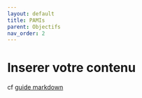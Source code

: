 ```yaml
---
layout: default
title: PAMIs
parent: Objectifs
nav_order: 2
---
```


# Inserer votre contenu

cf [guide markdown](https://www.markdownguide.org/)